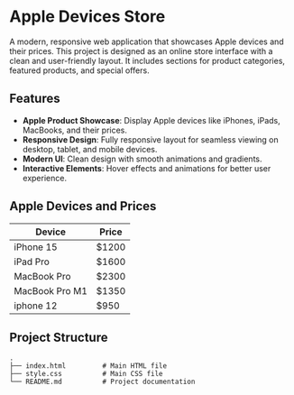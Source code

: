 # Apple Devices Store

A modern, responsive web application that showcases Apple devices and their prices. This project is designed as an online store interface with a clean and user-friendly layout. It includes sections for product categories, featured products, and special offers.

## Features

- **Apple Product Showcase**: Display Apple devices like iPhones, iPads, MacBooks, and their prices.
- **Responsive Design**: Fully responsive layout for seamless viewing on desktop, tablet, and mobile devices.
- **Modern UI**: Clean design with smooth animations and gradients.
- **Interactive Elements**: Hover effects and animations for better user experience.

## Apple Devices and Prices

| Device        | Price       |
|---------------|-------------|
| iPhone 15     | $1200        |
| iPad Pro      | $1600       |
| MacBook Pro   | $2300       |
| MacBook Pro M1| $1350        |
| iphone 12     | $950        |

## Project Structure

```plaintext
.
├── index.html         # Main HTML file
├── style.css          # Main CSS file
└── README.md          # Project documentation
